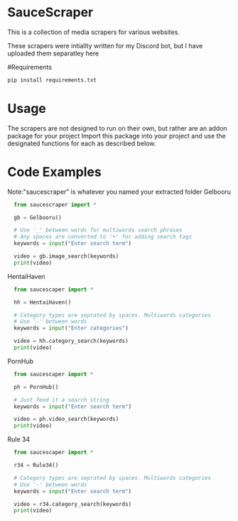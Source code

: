 # SauceScraper

This is a collection of media scrapers for various websites.

These scrapers were intiallty written for my Discord bot, but I have uploaded them separatley here

#Requirements
```bash
pip install requirements.txt
```

# Usage
The scrapers are not designed to run on their own, but rather are an addon package for your project
Import this package into your project and use the designated functions for each as described below.

# Code Examples
Note:"saucescraper" is whatever you named your extracted folder
Gelbooru
```python
  from saucescraper import *

  gb = Gelbooru()

  # Use '_' between words for multiwords search phrases
  # Any spaces are converted to '+' for adding search tags
  keywords = input("Enter search term")

  video = gb.image_search(keywords)
  print(video)
```

HentaiHaven
  ```python
    from saucescaper import *

    hh = HentaiHaven()

    # Category types are seprated by spaces. Multiwords categories
    # Use '-' between words
    keywords = input("Enter categories")

    video = hh.category_search(keywords)
    print(video)
  ```

PornHub
  ```python
    from saucescaper import *

    ph = PornHub()

    # Just feed it a search string
    keywords = input("Enter search term")

    video = ph.video_search(keywords)
    print(video)
  ```

Rule 34
  ```python
    from saucescaper import *

    r34 = Rule34()

    # Category types are seprated by spaces. Multiwords categories
    # Use '-' between words
    keywords = input("Enter search term")

    video = r34.category_search(keywords)
    print(video)
  ```
